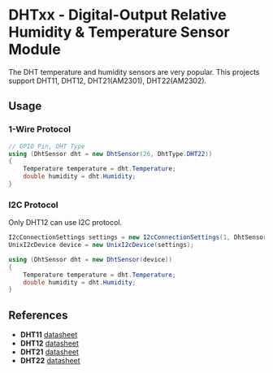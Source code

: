 # DHTxx - Digital-Output Relative Humidity & Temperature Sensor Module

The DHT temperature and humidity sensors are very popular. This projects support DHT11, DHT12, DHT21(AM2301), DHT22(AM2302).

## Usage

### 1-Wire Protocol

```csharp
// GPIO Pin, DHT Type
using (DhtSensor dht = new DhtSensor(26, DhtType.DHT22))
{
    Temperature temperature = dht.Temperature;
    double humidity = dht.Humidity;
}
```

### I2C Protocol

Only DHT12 can use I2C protocol.

```csharp
I2cConnectionSettings settings = new I2cConnectionSettings(1, DhtSensor.DefaultI2cAddressDht12);
UnixI2cDevice device = new UnixI2cDevice(settings);

using (DhtSensor dht = new DhtSensor(device))
{
    Temperature temperature = dht.Temperature;
    double humidity = dht.Humidity;
}
```

## References

* **DHT11** [datasheet](https://cdn.datasheetspdf.com/pdf-down/D/H/T/DHT11-Aosong.pdf)
* **DHT12** [datasheet](https://cdn.datasheetspdf.com/pdf-down/D/H/T/DHT12-Aosong.pdf)
* **DHT21** [datasheet](https://cdn.datasheetspdf.com/pdf-down/A/M/2/AM2301-Aosong.pdf)
* **DHT22** [datasheet](https://cdn-shop.adafruit.com/datasheets/DHT22.pdf)
